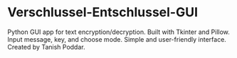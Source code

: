 # Verschlussel-Entschlussel-GUI
Python GUI app for text encryption/decryption. Built with Tkinter and Pillow. Input message, key, and choose mode. Simple and user-friendly interface. Created by Tanish Poddar.
